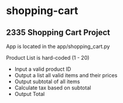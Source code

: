 # shopping-cart
## 2335 Shopping Cart Project

App is located in the app/shopping_cart.py

Product List is hard-coded (1 - 20)

- Input a valid product ID
- Output a list all valid items and their prices
- Output subtotal of all items
- Calculate tax based on subtotal
- Output Total